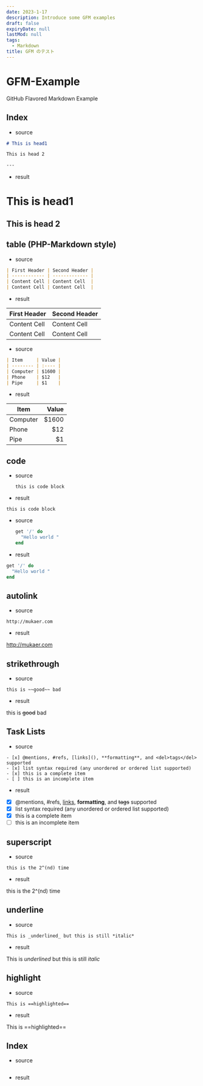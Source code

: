 ```yaml
---
date: 2023-1-17
description: Introduce some GFM examples
draft: false
expiryDate: null
lastMod: null
tags:
  - Markdown
title: GFM のテスト
---
```


# GFM-Example

GitHub Flavored Markdown Example

## Index

- source

```markdown
# This is head1

This is head 2

---
```

- result

# This is head1

## This is head 2

## table (PHP-Markdown style)

- source

```markdown
| First Header | Second Header |
| ------------ | ------------- |
| Content Cell | Content Cell  |
| Content Cell | Content Cell  |
```

- result

| First Header | Second Header |
| ------------ | ------------- |
| Content Cell | Content Cell  |
| Content Cell | Content Cell  |

- source

```md
| Item     | Value |
| -------- | :---- |
| Computer | $1600 |
| Phone    | $12   |
| Pipe     | $1    |
```

- result

| Item     | Value |
| -------- | ----: |
| Computer | $1600 |
| Phone    |   $12 |
| Pipe     |    $1 |

## code

- source

  ```text
  this is code block
  ```

- result

```
this is code block
```

- source

  ```ruby
  get '/' do
    "Hello world "
  end
  ```

- result

```ruby
get '/' do
  "Hello world "
end
```

## autolink

- source

```
http://mukaer.com
```

- result

http://mukaer.com

## strikethrough

- source

```
this is ~~good~~ bad
```

- result

this is ~~good~~ bad

## Task Lists

- source

```
- [x] @mentions, #refs, [links](), **formatting**, and <del>tags</del> supported
- [x] list syntax required (any unordered or ordered list supported)
- [x] this is a complete item
- [ ] this is an incomplete item
```

- result

* [x] @mentions, #refs, [links](), **formatting**, and <del>tags</del> supported
* [x] list syntax required (any unordered or ordered list supported)
* [x] this is a complete item
* [ ] this is an incomplete item

## superscript

- source

```
this is the 2^(nd) time
```

- result

this is the 2^(nd) time

## underline

- source

```
This is _underlined_ but this is still *italic*
```

- result

This is _underlined_ but this is still _italic_

## highlight

- source

```
This is ==highlighted==
```

- result

This is ==highlighted==

## Index

- source

```

```

- result

